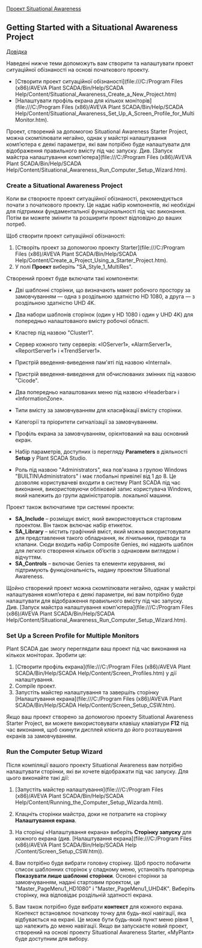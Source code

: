 [Проект Situational Awareness](README.md)

## Getting Started with a Situational Awareness Project

[Довідка](file:///C:/Program%20Files%20(x86)/AVEVA%20Plant%20SCADA/Bin/Help/SCADA%20Help/Content/Situational_Awareness_Getting_Started.htm)

Наведені нижче теми допоможуть вам створити та налаштувати проект ситуаційної обізнаності на основі початкового проекту.

- [Створити проект ситуаційної обізнаності](file:///C:/Program Files (x86)/AVEVA Plant SCADA/Bin/Help/SCADA Help/Content/Situational_Awareness_Create_a_New_Project.htm)
- [Налаштувати профіль екрана для кількох моніторів](file:///C:/Program Files (x86)/AVEVA Plant SCADA/Bin/Help/SCADA Help/Content/Situational_Awareness_Set_Up_A_Screen_Profile_for_MultiMonitor.htm).

Проект, створений за допомогою Situational Awareness Starter Project, можна скомпілювати негайно, однак у майстрі налаштування комп’ютера є деякі параметри, які вам потрібно буде налаштувати для відображення правильного вмісту під час запуску. Див. [Запуск майстра налаштування комп’ютера](file:///C:/Program Files (x86)/AVEVA Plant SCADA/Bin/Help/SCADA Help/Content/Situational_Awareness_Run_Computer_Setup_Wizard.htm).

### Create a Situational Awareness Project

Коли ви створюєте проект ситуаційної обізнаності, рекомендується почати з початкового проекту. Це надає набір компонентів, які необхідні для підтримки фундаментальної функціональності під час виконання. Потім ви можете змінити та розширити проект відповідно до ваших потреб.

Щоб створити проект ситуаційної обізнаності:

1. [Створіть проект за допомогою проекту Starter](file:///C:/Program Files (x86)/AVEVA Plant SCADA/Bin/Help/SCADA Help/Content/Create_a_Project_Using_a_Starter_Project.htm).
2. У полі **Проект** виберіть "SA_Style_1_MultiRes".

Створений проект буде включати такі компоненти:

- Дві шаблонні сторінки, що визначають макет робочого простору за замовчуванням — одна з роздільною здатністю HD 1080, а друга — з роздільною здатністю UHD 4K.
- Два набори шаблонів сторінок (один у HD 1080 і один у UHD 4K) для попередньо налаштованого вмісту робочої області.

- Кластер під назвою "Cluster1".
- Сервер кожного типу серверів: «IOServer1», «AlarmServer1», «ReportServer1» і «TrendServer1».
- Пристрій введення-виведення пам'яті під назвою «Internal».
- Пристрій введення-виведення для обчислюваних змінних під назвою "Cicode".
- Два попередньо налаштованих меню під назвою «Headerbar» і «InformationZone».
- Типи вмісту за замовчуванням для класифікації вмісту сторінки.
- Категорії та пріоритети сигналізації за замовчуванням.
- Профіль екрана за замовчуванням, орієнтований на ваш основний екран.
- Набір параметрів, доступних із перегляду **Parameters** в діяльності **Setup** у Plant SCADA Studio.
- Роль під назвою "Administrators", яка пов'язана з групою Windows "BUILTIN\Administrators" і має глобальні привілеї від 1 до 8. Це дозволяє користувачеві входити в систему Plant SCADA під час виконання, використовуючи обліковий запис користувача Windows, який належить до групи адміністраторів. локальної машини.

Проект також включатиме три системні проекти:

- **SA_Include** – розміщує вміст, який використовується стартовим проектом. Він також включає набір етикеток.
- **SA_Library** – містить графічний вміст, який можна використовувати для представлення такого обладнання, як лічильники, приводи та клапани. Сюди входить набір Composite Genies, які надають шаблон для легкого створення кількох об’єктів з однаковим виглядом і відчуттям.
- **SA_Controls** – включає Genies та елементи керування, які підтримують функціональність, надану проектом Situational Awareness.

Щойно створений проект можна скомпілювати негайно, однак у майстрі налаштування комп’ютера є деякі параметри, які вам потрібно буде налаштувати для відображення правильного вмісту під час запуску. Див. [Запуск майстра налаштування комп’ютера](file:///C:/Program Files (x86)/AVEVA Plant SCADA/Bin/Help/SCADA Help/Content/Situational_Awareness_Run_Computer_Setup_Wizard.htm).

### Set Up a Screen Profile for Multiple Monitors

Plant SCADA дає змогу переглядати ваш проект під час виконання на кількох моніторах. Зробити це:

1. [Створити профіль екрана](file:///C:/Program Files (x86)/AVEVA Plant SCADA/Bin/Help/SCADA Help/Content/Screen_Profiles.htm) у дії налаштування.
2. Compile проект.
3. Запустіть майстер налаштування та завершіть сторінку [Налаштування екрана](file:///C:/Program Files (x86)/AVEVA Plant SCADA/Bin/Help/SCADA Help/Content/Screen_Setup_CSW.htm).

Якщо ваш проект створено за допомогою проекту Situational Awareness Starter Project, ви можете використовувати клавішу клавіатури **F12** під час виконання, щоб скинути дисплей клієнта до його розташування екранів за замовчуванням.

### Run the Computer Setup Wizard

Після компіляції вашого проекту Situational Awareness вам потрібно налаштувати сторінки, які ви хочете відображати під час запуску. Для цього виконайте такі дії:

1. [Запустіть майстер налаштування](file:///C:/Program Files (x86)/AVEVA Plant SCADA/Bin/Help/SCADA Help/Content/Running_the_Computer_Setup_Wizarda.html).
2. Клацніть сторінки майстра, доки не потрапите на сторінку **Налаштування екрана**.
3. На сторінці «Налаштування екрана» виберіть **Сторінку запуску** для кожного екрана (див. [Налаштування екрана](file:///C:/Program Files (x86)/AVEVA Plant SCADA/Bin/Help/SCADA Help /Content/Screen_Setup_CSW.htm)).
4. Вам потрібно буде вибрати головну сторінку. Щоб просто побачити список шаблонних сторінок у спадному меню, установіть прапорець **Показувати лише шаблонні сторінки**. Основні сторінки за замовчуванням, надані стартовим проектом, це "Master_PageMenu1_HD1080" і "Master_PageMenu1_UHD4K". Виберіть сторінку, яка відповідає роздільній здатності екрана.

5. Вам також потрібно буде вибрати **контекст** для кожного екрана. Контекст встановлює початкову точку для будь-якої навігації, яка відбувається на екрані. Це може бути будь-який пункт меню рівня 1, що належить до меню навігації. Якщо ви запускаєте новий проект, створений на основі проекту Situational Awareness Starter, «MyPlant» буде доступним для вибору.